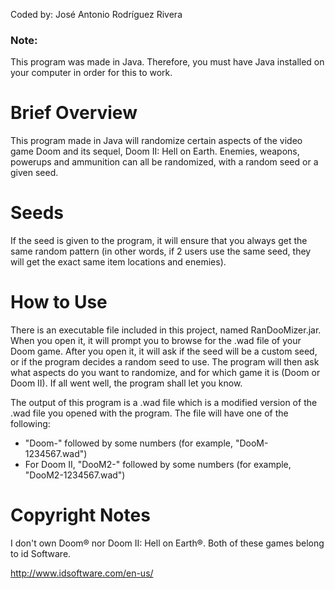 Coded by: José Antonio Rodríguez Rivera
### Note:
This program was made in Java. Therefore, you must have Java installed on your computer in order for this to work.

# Brief Overview
This program made in Java will randomize certain aspects of the video game Doom and its sequel, Doom II: Hell on Earth. Enemies, weapons, powerups and ammunition can all be randomized, with a random seed or a given seed. 

# Seeds
If the seed is given to the program, it will ensure that you always get the same random pattern (in other words, if 2 users use the same seed, they will get the exact same item locations and enemies).

# How to Use
There is an executable file included in this project, named RanDooMizer.jar. When you open it, it will prompt you to browse for the .wad file of your Doom game. After you open it, it will ask if the seed will be a custom seed, or if the program decides a random seed to use. The program will then ask what aspects do you want to randomize, and for which game it is (Doom or Doom II). If all went well, the program shall let you know.

The output of this program is a .wad file which is a modified version of the .wad file you opened with the program. The file will have one of the following:

- "Doom-" followed by some numbers (for example, "DooM-1234567.wad")
- For Doom II, "DooM2-" followed by some numbers (for example, "DooM2-1234567.wad")


# Copyright Notes
I don't own Doom® nor Doom II: Hell on Earth®. Both of these games belong to id Software.

http://www.idsoftware.com/en-us/
